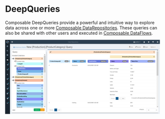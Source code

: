 # DeepQueries

Composable DeepQueries provide a powerful and intuitive way to explore data across one or more [Composable DataRepositories](./01.Overview.md). These queries can also be shared with other users and executed in [Composable DataFlows](../DataFlows/01.Overview.md).

![!DeepQuery Example](img/Basic_query_step_5.png)